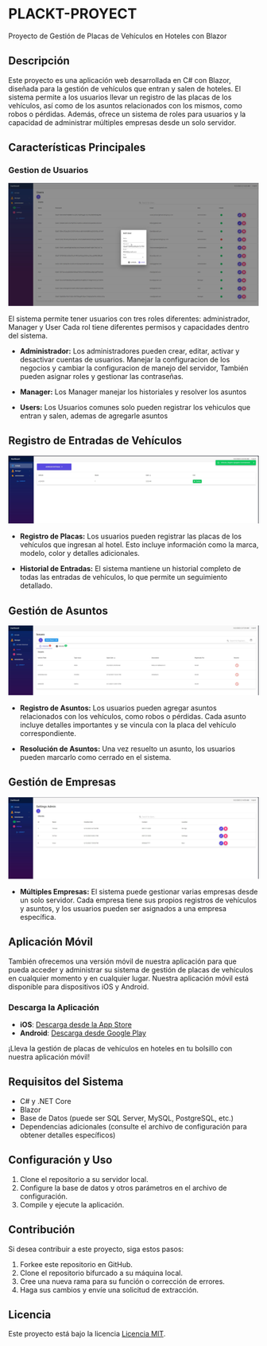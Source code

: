 # PLACKT-PROYECT
Proyecto de Gestión de Placas de Vehículos en Hoteles con Blazor

## Descripción

Este proyecto es una aplicación web desarrollada en C# con Blazor, diseñada para la gestión de vehículos que entran y salen de hoteles. El sistema permite a los usuarios llevar un registro de las placas de los vehículos, así como de los asuntos relacionados con los mismos, como robos o pérdidas. Además, ofrece un sistema de roles para usuarios y la capacidad de administrar múltiples empresas desde un solo servidor.

## Características Principales

### Gestion de Usuarios
![Gestión de Usuarios](/App_Images/Edit_User.jpg)

El sistema permite tener usuarios con tres roles diferentes: administrador, Manager y User Cada rol tiene diferentes permisos y capacidades dentro del sistema.

- **Administrador:** Los administradores pueden crear, editar, activar y desactivar cuentas de usuarios. Manejar la configuracion de los negocios y cambiar la configuracion de manejo del servidor, También pueden asignar roles y gestionar las contraseñas.
  
- **Manager:** Los Manager manejar los historiales y resolver los asuntos
  
- **Users:** Los Usuarios comunes solo pueden registrar los vehiculos que entran y salen, ademas de agregarle asuntos

## Registro de Entradas de Vehículos

![Registro de Entradas de Vehículos](/App_Images/add_arrival2.jpg)

- **Registro de Placas:** Los usuarios pueden registrar las placas de los vehículos que ingresan al hotel. Esto incluye información como la marca, modelo, color y detalles adicionales.

- **Historial de Entradas:** El sistema mantiene un historial completo de todas las entradas de vehículos, lo que permite un seguimiento detallado.

## Gestión de Asuntos

![Gestión de Asuntos](/App_Images/ISSUESPENDING.jpg)

- **Registro de Asuntos:** Los usuarios pueden agregar asuntos relacionados con los vehículos, como robos o pérdidas. Cada asunto incluye detalles importantes y se vincula con la placa del vehículo correspondiente.

- **Resolución de Asuntos:** Una vez resuelto un asunto, los usuarios pueden marcarlo como cerrado en el sistema.

## Gestión de Empresas

![Gestión de Empresas](/App_Images/Clients_page.jpg)

- **Múltiples Empresas:** El sistema puede gestionar varias empresas desde un solo servidor. Cada empresa tiene sus propios registros de vehículos y asuntos, y los usuarios pueden ser asignados a una empresa específica.

## Aplicación Móvil

También ofrecemos una versión móvil de nuestra aplicación para que pueda acceder y administrar su sistema de gestión de placas de vehículos en cualquier momento y en cualquier lugar. Nuestra aplicación móvil está disponible para dispositivos iOS y Android.

### Descarga la Aplicación

- **iOS**: [Descarga desde la App Store](enlace_de_la_app_ios)
- **Android**: [Descarga desde Google Play](enlace_de_la_app_android)

¡Lleva la gestión de placas de vehículos en hoteles en tu bolsillo con nuestra aplicación móvil!


## Requisitos del Sistema

- C# y .NET Core
- Blazor
- Base de Datos (puede ser SQL Server, MySQL, PostgreSQL, etc.)
- Dependencias adicionales (consulte el archivo de configuración para obtener detalles específicos)

## Configuración y Uso

1. Clone el repositorio a su servidor local.
2. Configure la base de datos y otros parámetros en el archivo de configuración.
3. Compile y ejecute la aplicación.

## Contribución

Si desea contribuir a este proyecto, siga estos pasos:

1. Forkee este repositorio en GitHub.
2. Clone el repositorio bifurcado a su máquina local.
3. Cree una nueva rama para su función o corrección de errores.
4. Haga sus cambios y envíe una solicitud de extracción.

## Licencia

Este proyecto está bajo la licencia [Licencia MIT](LICENSE).
